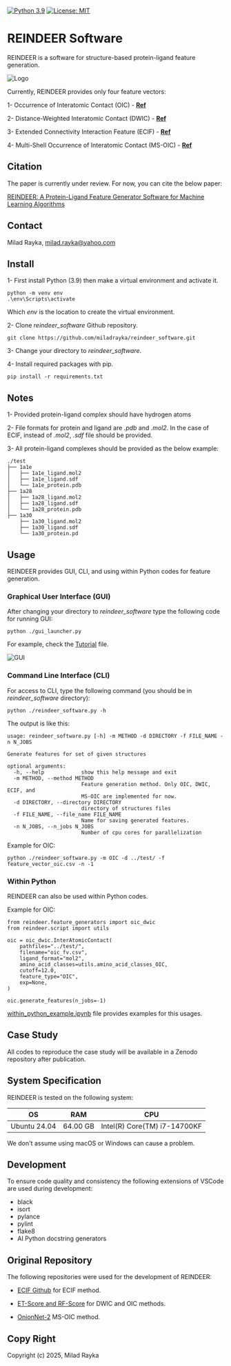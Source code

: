 [![Python 3.9](https://img.shields.io/badge/python-3.9-blue.svg)](https://www.python.org/downloads/release/python-360/)
[![License: MIT](https://img.shields.io/badge/License-MIT-yellow.svg)](https://opensource.org/licenses/MIT)

# REINDEER Software

REINDEER is a software for structure-based protein-ligand feature generation.

![Logo](https://github.com/miladrayka/reindeer_software/blob/main/reindeer/logo/Logo.png)

Currently, REINDEER provides only four feature vectors:

1- Occurrence of Interatomic Contact (OIC) - **[Ref](https://academic.oup.com/bioinformatics/article/26/9/1169/199938?login=false)**

2- Distance-Weighted Interatomic Contact (DWIC) - **[Ref](https://onlinelibrary.wiley.com/doi/abs/10.1002/minf.202060084)**

3- Extended Connectivity Interaction Feature (ECIF) - **[Ref](https://academic.oup.com/bioinformatics/article/37/10/1376/5998664?login=false)**

4- Multi-Shell Occurrence of Interatomic Contact (MS-OIC) - **[Ref](https://www.frontiersin.org/articles/10.3389/fchem.2021.753002/full)**

## Citation

The paper is currently under review. For now, you can cite the below paper:

[REINDEER: A Protein-Ligand Feature Generator Software for Machine Learning Algorithms](https://chemrxiv.org/engage/chemrxiv/article-details/6613916c21291e5d1d5cd171)

## Contact

Milad Rayka, milad.rayka@yahoo.com

## Install

1- First install Python (3.9) then make a virtual environment and activate it.
```
python -m venv env
.\env\Scripts\activate
```
Which *env* is the location to create the virtual environment.

2- Clone *reindeer_software* Github repository.
```
git clone https://github.com/miladrayka/reindeer_software.git
```
3- Change your directory to *reindeer_software*.

4- Install required packages with pip.
```
pip install -r requirements.txt
```
## Notes

1- Provided protein-ligand complex should have hydrogen atoms

2- File formats for protein and ligand are *.pdb* and *.mol2*. 
In the case of ECIF, instead of *.mol2*, *.sdf* file should be provided.

3- All protein-ligand complexes should be provided as the below example:

    ./test
    ├── 1a1e
    │   ├── 1a1e_ligand.mol2
    │   ├── 1a1e_ligand.sdf
    │   └── 1a1e_protein.pdb
    ├── 1a28
    │   ├── 1a28_ligand.mol2
    │   ├── 1a28_ligand.sdf
    │   └── 1a28_protein.pdb
    ├── 1a30
        ├── 1a30_ligand.mol2
        ├── 1a30_ligand.sdf
        └── 1a30_protein.pd

## Usage
REINDEER provides GUI, CLI, and using within Python codes for feature generation.

### Graphical User Interface (GUI)
After changing your directory to *reindeer_software* type the following code for running GUI:
```
python ./gui_launcher.py
```
For example, check the [Tutorial](https://github.com/miladrayka/reindeer_software/blob/main/Tutorial.pdf) file.

![GUI](https://github.com/miladrayka/reindeer_software/blob/main/GUI_img.PNG)

### Command Line Interface (CLI)
For access to CLI, type the following command (you should be in *reindeer_software* directory):
```
python ./reindeer_software.py -h
```
The output is like this:

```
usage: reindeer_software.py [-h] -m METHOD -d DIRECTORY -f FILE_NAME -n N_JOBS

Generate features for set of given structures

optional arguments:
  -h, --help            show this help message and exit
  -m METHOD, --method METHOD
                        Feature generation method. Only OIC, DWIC, ECIF, and
                        MS-OIC are implemented for now.
  -d DIRECTORY, --directory DIRECTORY
                        directory of structures files
  -f FILE_NAME, --file_name FILE_NAME
                        Name for saving generated features.
  -n N_JOBS, --n_jobs N_JOBS
                        Number of cpu cores for parallelization
```

Example for OIC:

```
python ./reindeer_software.py -m OIC -d ../test/ -f feature_vector_oic.csv -n -1
```
### Within Python
REINDEER can also be used within Python codes.

Example for OIC:

```
from reindeer.feature_generators import oic_dwic
from reindeer.script import utils

oic = oic_dwic.InterAtomicContact(
    pathfiles="../test/",
    filename="oic_fv.csv",
    ligand_format="mol2",
    amino_acid_classes=utils.amino_acid_classes_OIC,
    cutoff=12.0,
    feature_type="OIC",
    exp=None,
)

oic.generate_features(n_jobs=-1)
```

[within_python_example.ipynb](https://github.com/miladrayka/reindeer_software/blob/main/within_python_example.ipynb) file provides examples for this usages.

## Case Study
All codes to reproduce the case study will be available in a Zenodo repository after publication.

## System Specification

REINDEER is tested on the following system:

| OS  |  RAM | CPU  |
| ------------ | ------------ | ------------ |
| Ubuntu 24.04 | 64.00 GB  |  Intel(R) Core(TM) i7-14700KF | 

We don't assume using macOS or Windows can cause a problem. 

## Development

To ensure code quality and consistency the following extensions of VSCode are used during development:

- black
- isort
- pylance
- pylint
- flake8
- AI Python docstring generators

## Original Repository

The following repositories were used for the development of REINDEER:

* [ECIF Github](https://github.com/DIFACQUIM/ECIF) for ECIF method.

* [ET-Score and RF-Score](https://github.com/miladrayka/ENS_Score) for DWIC and OIC methods.

* [OnionNet-2](https://github.com/zchwang/OnionNet-2) MS-OIC method.

## Copy Right
Copyright (c) 2025, Milad Rayka
